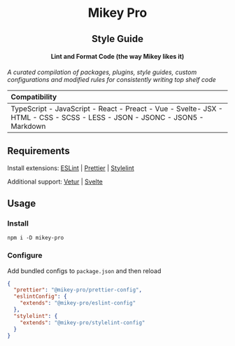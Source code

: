 <div width="100%" align="center">
  <h1>
    <b>Mikey Pro</b>
  </h1>
  <h2>Style Guide</h2>
  <h4>Lint and Format Code (the way Mikey likes it)</h4>
</div>

_A curated compilation of packages, plugins, style guides, custom configurations
and modified rules for consistently writing top shelf code_

<table>
  <thead>
    <tr>
      <th align="left">Compatibility</a></th>
    </tr>
  </thead>
  <tbody>
    <tr>
      <td valign="top">
        TypeScript -
        JavaScript -
        React -
        Preact -
        Vue -
        Svelte-
        JSX -
        HTML -
        CSS -
        SCSS -
        LESS -
        JSON -
        JSONC -
        JSON5 -
        Markdown
      </td>
    </tr>
  </tbody>
</table>

## Requirements

Install extensions:
<a href="https://marketplace.visualstudio.com/items?itemName=dbaeumer.vscode-eslint">ESLint</a>
|
<a href="https://marketplace.visualstudio.com/items?itemName=esbenp.prettier-vscode">Prettier</a>
|
<a href="https://marketplace.visualstudio.com/items?itemName=stylelint.vscode-stylelint">Stylelint</a>

Additional support:
<a href="https://marketplace.visualstudio.com/items?itemName=octref.vetur">Vetur</a>
|
<a href="https://marketplace.visualstudio.com/items?itemName=svelte.svelte-vscode">Svelte</a>

## Usage

### Install

```shell
npm i -D mikey-pro
```

### Configure

Add bundled configs to `package.json` and then reload

```json
{
  "prettier": "@mikey-pro/prettier-config",
  "eslintConfig": {
    "extends": "@mikey-pro/eslint-config"
  },
  "stylelint": {
    "extends": "@mikey-pro/stylelint-config"
  }
}
```
